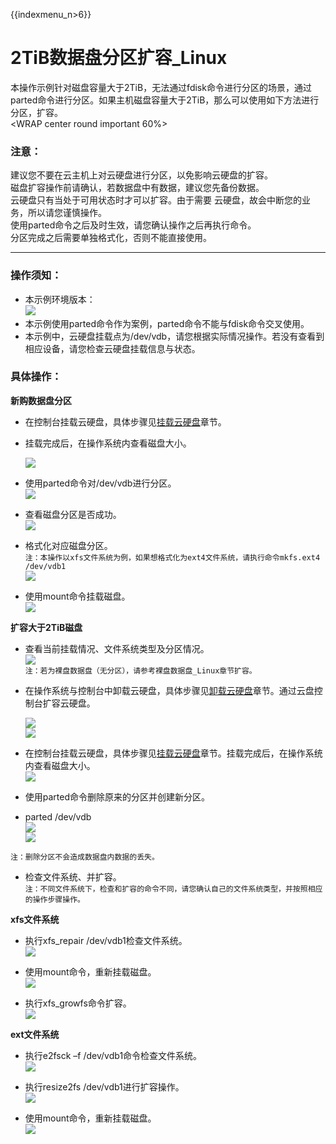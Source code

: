 {{indexmenu_n>6}}

# 2TiB数据盘分区扩容_Linux

本操作示例针对磁盘容量大于2TiB，无法通过fdisk命令进行分区的场景，通过parted命令进行分区。如果主机磁盘容量大于2TiB，那么可以使用如下方法进行分区，扩容。  
<WRAP center round important 60%>

### 注意：

建议您不要在云主机上对云硬盘进行分区，以免影响云硬盘的扩容。  
磁盘扩容操作前请确认，若数据盘中有数据，建议您先备份数据。  
云硬盘只有当处于可用状态时才可以扩容。由于需要 云硬盘，故会中断您的业务，所以请您谨慎操作。  
使用parted命令之后及时生效，请您确认操作之后再执行命令。  
分区完成之后需要单独格式化，否则不能直接使用。  
</WRAP>

-----

### 操作须知：

  - 本示例环境版本：  
    ![](/images/userguide/extend/cat-2tib.png)  
  - 本示例使用parted命令作为案例，parted命令不能与fdisk命令交叉使用。  
  - 本示例中，云硬盘挂载点为/dev/vdb，请您根据实际情况操作。若没有查看到相应设备，请您检查云硬盘挂载信息与状态。

### 具体操作：

**新购数据盘分区**  

  * 在控制台挂载云硬盘，具体步骤见[挂载云硬盘](https://cms.docs.ucloudadmin.com/storage_cdn/udisk/userguide/mount)章节。  
  * 挂载完成后，在操作系统内查看磁盘大小。  

    ![](/images/userguide/extend/fdisk-2tib.png)  

  * 使用parted命令对/dev/vdb进行分区。  
    ![](/images/userguide/extend/parted-2tib.png) 
    
  * 查看磁盘分区是否成功。  
    ![](/images/userguide/extend/lsblk-2tib.png) 
    
  * 格式化对应磁盘分区。  
    `注：本操作以xfs文件系统为例，如果想格式化为ext4文件系统，请执行命令mkfs.ext4 /dev/vdb1`  
    ![](/images/userguide/extend/mkfs-2tib.png)  
    
  * 使用mount命令挂载磁盘。  
    ![](/images/userguide/extend/mount-2tib-no1.png)  

**扩容大于2TiB磁盘**  

  * 查看当前挂载情况、文件系统类型及分区情况。  
    ![](/images/userguide/extend/df-th-2tib.png)  
    `注：若为裸盘数据盘（无分区），请参考裸盘数据盘_Linux章节扩容。`  



  * 在操作系统与控制台中卸载云硬盘，具体步骤见[卸载云硬盘](https://cms.docs.ucloudadmin.com/storage_cdn/udisk/userguide/umount)章节。通过云盘控制台扩容云硬盘。  
  
    ![](/images/userguide/extend/image-2tib-1.png)  
    ![](/images/userguide/extend/image-2tib-2.png)  
    
  * 在控制台挂载云硬盘，具体步骤见[挂载云硬盘](https://cms.docs.ucloudadmin.com/storage_cdn/udisk/userguide/mount)章节。挂载完成后，在操作系统内查看磁盘大小。  
    ![](/images/userguide/extend/fdisk-2tib-2.png)
    
  * 使用parted命令删除原来的分区并创建新分区。  
  * parted /dev/vdb  
    ![](/images/userguide/extend/unit-2tib.png)  
    ![](/images/userguide/extend/mkpart-2tib.png)  

`注：删除分区不会造成数据盘内数据的丢失。`

  * 检查文件系统、并扩容。  
    `注：不同文件系统下，检查和扩容的命令不同，请您确认自己的文件系统类型，并按照相应的操作步骤操作。`

**xfs文件系统**  

  * 执行xfs\_repair /dev/vdb1检查文件系统。  
    ![](/images/userguide/extend/xfs_repair-2tib.png)  
    
  * 使用mount命令，重新挂载磁盘。  
    ![](/images/userguide/extend/mount-2tib-2.png)  
    
  * 执行xfs\_growfs命令扩容。  
    ![](/images/userguide/extend/xfs_growfs-2tib.png)  

**ext文件系统**  

  * 执行e2fsck –f /dev/vdb1命令检查文件系统。  
    ![](/images/userguide/extend/e2fsck-2tib-2.png)  
    
  * 执行resize2fs /dev/vdb1进行扩容操作。  
    ![](/images/userguide/extend/resize2fs-2tib-2.png)  
    
  * 使用mount命令，重新挂载磁盘。  
    ![](/images/userguide/extend/mount-2tib-3.png)
